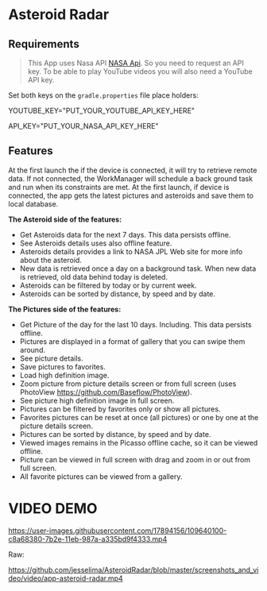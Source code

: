 # Asteroid Radar


## Requirements

> This App uses Nasa API [NASA Api](https://api.nasa.gov/#signUp). So you need to request an API key.
> To be able to play YouTube videos you will also need a YouTube API key.

Set both keys on the ```gradle.properties``` file place holders: 

YOUTUBE_KEY="PUT_YOUR_YOUTUBE_API_KEY_HERE"

API_KEY="PUT_YOUR_NASA_API_KEY_HERE"

## Features

At the first launch the if the device is connected, it will try to retrieve remote data. If not 
connected, the WorkManager will schedule a back ground task and run when its constraints are met. 
At the first launch, if device is connected, the app gets the latest pictures and asteroids and save 
them to local database. 


**The Asteroid side of the features:**

- Get Asteroids data for the next 7 days. This data persists offline.
- See Asteroids details uses also offline feature. 
- Asteroids details provides a link to NASA JPL Web site for more info about the asteroid.
- New data is retrieved once a day on a background task. When new data is retrieved, old data behind 
today is deleted.  
- Asteroids can be filtered by today or by current week.
- Asteroids can be sorted by distance, by speed and by date.

**The Pictures side of the features:**

- Get Picture of the day for the last 10 days. Including. This data persists offline.
- Pictures are displayed in a format of gallery that you can swipe them around. 
- See picture details. 
- Save pictures to favorites.
- Load high definition image.
- Zoom picture from picture details screen or from full screen (uses PhotoView https://github.com/Baseflow/PhotoView).
- See picture high definition image in full screen.
- Pictures can be filtered by favorites only or show all pictures.
- Favorites pictures can be reset at once (all pictures) or one by one at the picture details screen.
- Pictures can be sorted by distance, by speed and by date.
- Viewed images remains in the Picasso offline cache, so it can be viewed offline. 
- Picture can be viewed in full screen with drag and zoom in or out from full screen.
- All favorite pictures can be viewed from a gallery.

# VIDEO DEMO

https://user-images.githubusercontent.com/17894156/109640100-c8a68380-7b2e-11eb-987a-a335bd9f4333.mp4

Raw:

https://github.com/jesselima/AsteroidRadar/blob/master/screenshots_and_video/video/app-asteroid-radar.mp4

